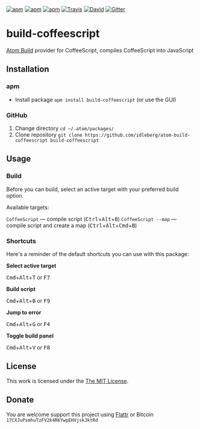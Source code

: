 [![apm](https://img.shields.io/apm/l/build-coffeescript.svg?style=flat-square)](https://atom.io/packages/build-coffeescript)
[![apm](https://img.shields.io/apm/v/build-coffeescript.svg?style=flat-square)](https://atom.io/packages/build-coffeescript)
[![apm](https://img.shields.io/apm/dm/build-coffeescript.svg?style=flat-square)](https://atom.io/packages/build-coffeescript)
[![Travis](https://img.shields.io/travis/idleberg/atom-build-coffeescript.svg?style=flat-square)](https://travis-ci.org/idleberg/atom-build-coffeescript)
[![David](https://img.shields.io/david/dev/idleberg/atom-build-coffeescript.svg?style=flat-square)](https://david-dm.org/idleberg/atom-build-coffeescript#info=dependencies)
[![Gitter](https://img.shields.io/badge/chat-Gitter-ff69b4.svg?style=flat-square)](https://gitter.im/NSIS-Dev/Atom)

# build-coffeescript

[Atom Build](https://atombuild.github.io/) provider for CoffeeScript, compiles CoffeeScript into JavaScript

## Installation

### apm

* Install package `apm install build-coffeescript` (or use the GUI)

### GitHub

1. Change directory `cd ~/.atom/packages/`
2. Clone repository `git clone https://github.com/idleberg/atom-build-coffeescript build-coffeescript`

## Usage

### Build

Before you can build, select an active target with your preferred build option.

Available targets:

`CoffeeScript` — compile script (<kbd>Ctrl</kbd>+<kbd>Alt</kbd>+<kbd>B</kbd>)
`CoffeeScript --map` — compile script and create a map (<kbd>Ctrl</kbd>+<kbd>Alt</kbd>+<kbd>Cmd</kbd>+<kbd>B</kbd>)

### Shortcuts

Here's a reminder of the default shortcuts you can use with this package:

**Select active target**

<kbd>Cmd</kbd>+<kbd>Alt</kbd>+<kbd>T</kbd> or <kbd>F7</kbd>

**Build script**

<kbd>Cmd</kbd>+<kbd>Alt</kbd>+<kbd>B</kbd> or <kbd>F9</kbd>

**Jump to error**

<kbd>Cmd</kbd>+<kbd>Alt</kbd>+<kbd>G</kbd> or <kbd>F4</kbd>

**Toggle build panel**

<kbd>Cmd</kbd>+<kbd>Alt</kbd>+<kbd>V</kbd> or <kbd>F8</kbd>

## License

This work is licensed under the [The MIT License](LICENSE.md).

## Donate

You are welcome support this project using [Flattr](https://flattr.com/submit/auto?user_id=idleberg&url=https://github.com/idleberg/atom-build-coffeescript) or Bitcoin `17CXJuPsmhuTzFV2k4RKYwpEHVjskJktRd`